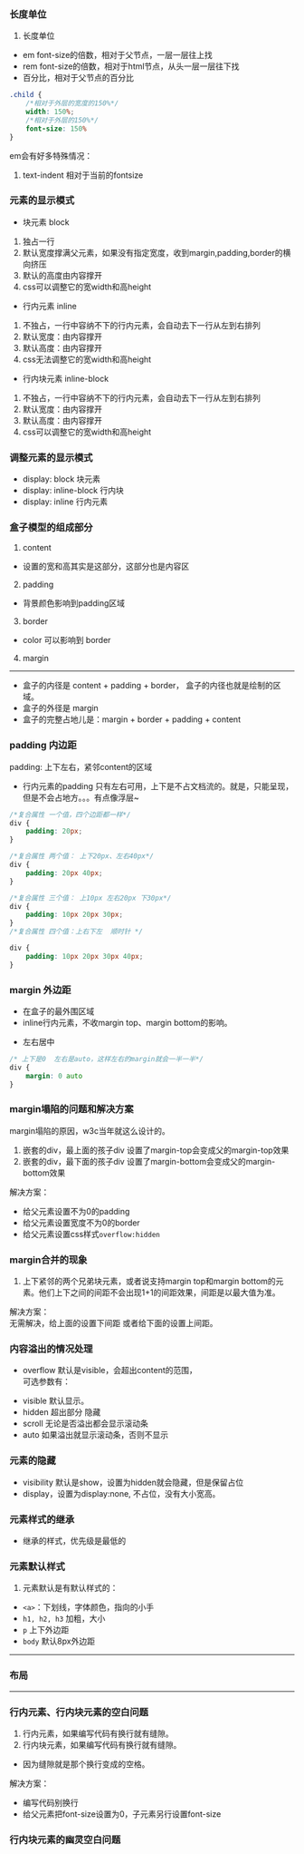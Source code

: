 ### 长度单位

1. 长度单位

* em font-size的倍数，相对于父节点，一层一层往上找
* rem font-size的倍数，相对于html节点，从头一层一层往下找
* 百分比，相对于父节点的百分比

```css
.child {
    /*相对于外层的宽度的150%*/
    width: 150%;
    /*相对于外层的150%*/
    font-size: 150%
}

```

em会有好多特殊情况：

1. text-indent 相对于当前的fontsize

### 元素的显示模式

- 块元素 block

1. 独占一行
2. 默认宽度撑满父元素，如果没有指定宽度，收到margin,padding,border的横向挤压
3. 默认的高度由内容撑开
4. css可以调整它的宽width和高height

- 行内元素 inline

1. 不独占，一行中容纳不下的行内元素，会自动去下一行从左到右排列
2. 默认宽度：由内容撑开
3. 默认高度：由内容撑开
4. css无法调整它的宽width和高height

- 行内块元素 inline-block

1. 不独占，一行中容纳不下的行内元素，会自动去下一行从左到右排列
2. 默认宽度：由内容撑开
3. 默认高度：由内容撑开
4. css可以调整它的宽width和高height

### 调整元素的显示模式

* display: block 块元素
* display: inline-block 行内块
* display: inline 行内元素

### 盒子模型的组成部分

1. content

* 设置的宽和高其实是这部分，这部分也是内容区

2. padding

* 背景颜色影响到padding区域

3. border

* color 可以影响到 border

4. margin

---

- 盒子的内径是 content + padding + border， 盒子的内径也就是绘制的区域。
- 盒子的外径是 margin
- 盒子的完整占地儿是：margin + border + padding + content

### padding 内边距

padding: 上下左右，紧邻content的区域

* 行内元素的padding 只有左右可用，上下是不占文档流的。就是，只能呈现，但是不会占地方。。。有点像浮层~

```css
/*复合属性 一个值，四个边距都一样*/
div {
    padding: 20px;
}

/*复合属性 两个值： 上下20px、左右40px*/
div {
    padding: 20px 40px;
}

/*复合属性 三个值： 上10px 左右20px 下30px*/
div {
    padding: 10px 20px 30px;
}
/*复合属性 四个值：上右下左  顺时针 */

div {
    padding: 10px 20px 30px 40px;
}

```

### margin 外边距
* 在盒子的最外围区域
* inline行内元素，不收margin top、margin bottom的影响。

- 左右居中
```css
/* 上下是0  左右是auto，这样左右的margin就会一半一半*/
div {
    margin: 0 auto
}

```

### margin塌陷的问题和解决方案
margin塌陷的原因，w3c当年就这么设计的。
1. 嵌套的div，最上面的孩子div 设置了margin-top会变成父的margin-top效果
2. 嵌套的div，最下面的孩子div 设置了margin-bottom会变成父的margin-bottom效果

解决方案：
* 给父元素设置不为0的padding
* 给父元素设置宽度不为0的border
* 给父元素设置css样式`overflow:hidden`

### margin合并的现象
1. 上下紧邻的两个兄弟块元素，或者说支持margin top和margin bottom的元素。他们上下之间的间距不会出现1+1的间距效果，间距是以最大值为准。

解决方案：  
无需解决，给上面的设置下间距 或者给下面的设置上间距。

### 内容溢出的情况处理
* overflow 默认是visible，会超出content的范围，  
可选参数有：
- visible 默认显示。
- hidden  超出部分 隐藏
- scroll 无论是否溢出都会显示滚动条
- auto  如果溢出就显示滚动条，否则不显示


### 元素的隐藏
* visibility 默认是show，设置为hidden就会隐藏，但是保留占位
* display，设置为display:none, 不占位，没有大小宽高。

### 元素样式的继承
* 继承的样式，优先级是最低的
### 元素默认样式
1. 元素默认是有默认样式的：
* `<a>`：下划线，字体颜色，指向的小手
* `h1, h2, h3` 加粗，大小
* `p` 上下外边距
* `body` 默认8px外边距

--- 
### 布局

---

### 行内元素、行内块元素的空白问题
1. 行内元素，如果编写代码有换行就有缝隙。
2. 行内块元素，如果编写代码有换行就有缝隙。

* 因为缝隙就是那个换行变成的空格。

解决方案：
- 编写代码别换行
- 给父元素把font-size设置为0，子元素另行设置font-size

### 行内块元素的幽灵空白问题